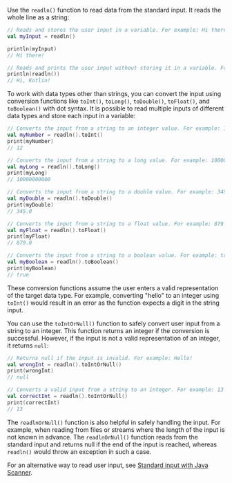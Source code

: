 [//]: # (title: Read standard input)

Use the `readln()` function to read data from the standard input. It reads the whole line as a string:

```kotlin
// Reads and stores the user input in a variable. For example: Hi there!
val myInput = readln()

println(myInput)
// Hi there!

// Reads and prints the user input without storing it in a variable. For example: Hi, Kotlin!
println(readln())
// Hi, Kotlin!
```

To work with data types other than strings, you can convert the input using conversion functions like `toInt()`, `toLong()`, `toDouble()`, `toFloat()`, and `toBoolean()` with dot syntax.
It is possible to read multiple inputs of different data types and store each input in a variable:

```kotlin
// Converts the input from a string to an integer value. For example: 12
val myNumber = readln().toInt()
print(myNumber)
// 12

// Converts the input from a string to a long value. For example: 10000000000
val myLong = readln().toLong()
print(myLong)
// 10000000000

// Converts the input from a string to a double value. For example: 345 
val myDouble = readln().toDouble()
print(myDouble)
// 345.0

// Converts the input from a string to a float value. For example: 879
val myFloat = readln().toFloat()
print(myFloat)
// 879.0

// Converts the input from a string to a boolean value. For example: true
val myBoolean = readln().toBoolean()
print(myBoolean)
// true
```

These conversion functions assume the user enters a valid representation of the target data type. For example, converting
"hello" to an integer using `toInt()` would result in an error as the function expects a digit in the string input.

You can use the `toIntOrNull()` function to safely convert user input from a string to an integer. This function returns an
integer if the conversion is successful. However, if the input is not a valid representation of an integer, it returns `null`:

```Kotlin
// Returns null if the input is invalid. For example: Hello!
val wrongInt = readln().toIntOrNull()
print(wrongInt)
// null

// Converts a valid input from a string to an integer. For example: 13
val correctInt = readln().toIntOrNull()
print(correctInt)
// 13
```

The `readlnOrNull()` function is also helpful in safely handling the input. For example, when reading from files or streams where the length of the input is not known in advance.
The `readlnOrNull()` function reads from the standard input and returns null if the end of the input is reached, whereas `readln()` would throw an exception in such a case.

For an alternative way to read user input, see [Standard input with Java Scanner](java-read-scanner.md).